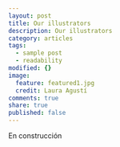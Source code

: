 ```yaml
---
layout: post
title: Our illustrators
description: Our illustrators
category: articles
tags: 
  - sample post
  - readability
modified: {}
image: 
  feature: featured1.jpg
  credit: Laura Agustí
comments: true
share: true
published: false
---
```


En construcción